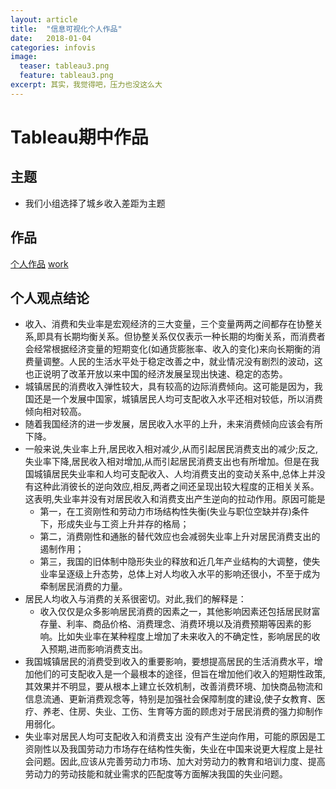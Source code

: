 ```yaml
---
layout: article
title:  "信息可视化个人作品"
date:   2018-01-04
categories: infovis
image:
  teaser: tableau3.png
  feature: tableau3.png
excerpt: 其实，我觉得吧，压力也没这么大
---
```


# Tableau期中作品

## 主题
- 我们小组选择了城乡收入差距为主题

## 作品
[个人作品](https://luo00789.github.io/infovis/personal/index.html)
[work](https://luo00789.github.io/images/tableau3.png)

## 个人观点结论
- 收入、消费和失业率是宏观经济的三大变量，三个变量两两之间都存在协整关系,即具有长期均衡关系。但协整关系仅仅表示一种长期的均衡关系，而消费者会经常根据经济变量的短期变化(如通货膨胀率、收入的变化)来向长期衡的消费量调整。人民的生活水平处于稳定改善之中，就业情况没有剧烈的波动，这也正说明了改革开放以来中国的经济发展呈现出快速、稳定的态势。
- 城镇居民的消费收入弹性较大，具有较高的边际消费倾向。这可能是因为，我国还是一个发展中国家，城镇居民人均可支配收入水平还相对较低，所以消费倾向相对较高。
- 随着我国经济的进一步发展，居民收入水平的上升，未来消费倾向应该会有所下降。
- 一般来说,失业率上升,居民收入相对减少,从而引起居民消费支出的减少;反之,失业率下降,居民收入相对增加,从而引起居民消费支出也有所增加。但是在我国城镇居民失业率和人均可支配收入、人均消费支出的变动关系中,总体上并没有这种此消彼长的逆向效应,相反,两者之间还呈现出较大程度的正相关关系。这表明,失业率并没有对居民收入和消费支出产生逆向的拉动作用。原因可能是
  - 第一，在工资刚性和劳动力市场结构性失衡(失业与职位空缺并存)条件下，形成失业与工资上升并存的格局；
  - 第二，消费刚性和通胀的替代效应也会减弱失业率上升对居民消费支出的遏制作用；
  - 第三，我国的旧体制中隐形失业的释放和近几年产业结构的大调整，使失业率呈逐级上升态势，总体上对人均收入水平的影响还很小，不至于成为牵制居民消费的力量。
- 居民人均收入与消费的关系很密切。对此,我们的解释是：
  - 收入仅仅是众多影响居民消费的因素之一，其他影响因素还包括居民财富存量、利率、商品价格、消费理念、消费环境以及消费预期等因素的影响。比如失业率在某种程度上增加了未来收入的不确定性，影响居民的收入预期,进而影响消费支出。
- 我国城镇居民的消费受到收入的重要影响，要想提高居民的生活消费水平，增加他们的可支配收入是一个最根本的途径，但旨在增加他们收入的短期性政策,其效果并不明显，要从根本上建立长效机制，改善消费环境、加快商品物流和信息流通、更新消费观念等，特别是加强社会保障制度的建设,使子女教育、医疗、养老、住房、失业、工伤、生育等方面的顾虑对于居民消费的强力抑制作用弱化。
- 失业率对居民人均可支配收入和消费支出 没有产生逆向作用，可能的原因是工资刚性以及我国劳动力市场存在结构性失衡，失业在中国来说更大程度上是社会问题。因此,应该从完善劳动力市场、加大对劳动力的教育和培训力度、提高劳动力的劳动技能和就业需求的匹配度等方面解决我国的失业问题。

